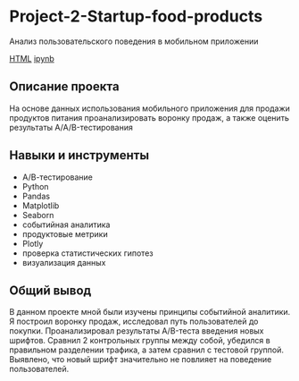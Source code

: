 # Project-2-Startup-food-products
Анализ пользовательского поведения в мобильном приложении

[HTML](https://github.com/alsuhow/Project-2-Startup-food-products/blob/main/Startup%2C%20food%20products.html) [ipynb](https://github.com/alsuhow/Project-2-Startup-food-products/blob/main/Startup%2C%20food%20products.ipynb)
## Описание проекта
На основе данных использования мобильного приложения для продажи продуктов питания проанализировать воронку продаж, а также оценить результаты A/A/B-тестирования

## Навыки и инструменты
- А/В-тестирование
- Python
- Pandas
- Matplotlib
- Seaborn
- событийная аналитика
- продуктовые метрики
- Plotly
- проверка статистических гипотез
- визуализация данных

## Общий вывод
В данном проекте мной были изучены принципы событийной аналитики. Я построил
воронку продаж, исследовал путь пользователей до покупки. Проанализировал
результаты A/B-теста введения новых шрифтов. Сравнил 2 контрольных группы между
собой, убедился в правильном разделении трафика, а затем сравнил с тестовой группой.
Выявлено, что новый шрифт значительно не повлияет на поведение пользователей.
